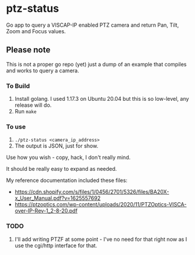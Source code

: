 # ptz-status
Go app to query a VISCAP-IP enabled PTZ camera and return Pan, Tilt, Zoom and Focus values.


## Please note

This is not a proper go repo (yet) just a dump of an example that compiles and works to query a camera.

### To Build
1. Install golang. I used 1.17.3 on Ubuntu 20.04 but this is so low-level, any release will do.
2. Run `make`

### To use
1. `./ptz-status <camera_ip_address>`
2. The output is JSON, just for show.

Use how you wish - copy, hack, I don't really mind.

It should be really easy to expand as needed.

My reference documentation included these files:

* https://cdn.shopify.com/s/files/1/0456/2701/5326/files/BA20X-x_User_Manual.pdf?v=1625557692
* https://ptzoptics.com/wp-content/uploads/2020/11/PTZOptics-VISCA-over-IP-Rev-1_2-8-20.pdf


### TODO
1. I'll add writing PTZF at some point - I've no need for that right now as I use the cgi/http interface for that.
